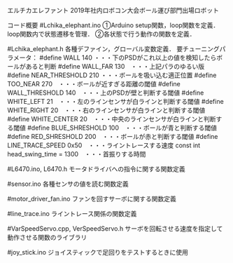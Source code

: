 エルチカエレファント
2019年社内ロボコン大会ボール運び部門出場ロボット

コード概要
#Lchika_elephant.ino
①Arduino setup関数，loop関数を定義．
loop関数内で状態遷移を管理．
②各状態で行う動作の関数を定義．

#Lchika_elephant.h
各種デファイン，グローバル変数定義．
要チューニングパラメータ：
#define WALL 140  ・・・下のPSDがこれ以上の値を検知したらボールがあると判断
#define WALL_FAR 130　・・・上記パラのゆるい版
#define NEAR_THRESHOLD 210 ・・・ボールを吸い込む適正位置
#define TOO_NEAR 270　・・・ボールが近すぎる距離の閾値
#define WALL_THRESHOLD 140　・・・上のPSDが壁と判断する閾値
#define WHITE_LEFT 21　・・・左のラインセンサが白ラインと判断する閾値
#define WHITE_RIGHT 20　・・・右のラインセンサが白ラインと判断する閾値
#define WHITE_CENTER 20　・・・中央のラインセンサが白ラインと判断する閾値
#define BLUE_SHRESHOLD 100　・・・ボールが青と判断する閾値
#define RED_SHRESHOLD 200　・・・ボールが赤と判断する閾値
#define LINE_TRACE_SPEED 0x50　・・・ライントレースする速度
const int head_swing_time = 1300　・・・首振りする時間

#L6470.ino, L6470.h
モータドライバへの指令に関する関数定義

#sensor.ino
各種センサの値を読む関数定義

#motor_driver_fan.ino
ファンを回すサーボに関する関数定義

#line_trace.ino
ライントレース関係の関数定義

#VarSpeedServo.cpp, VerSpeedServo.h
サーボを回転させる速度を指定して動作させる関数のライブラリ

#joy_stick.ino
ジョイスティックで足回りをテストするときに使用
